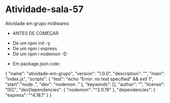# Atividade-sala-57
Atividade em grupo midlwares

* ANTES DE COMEÇAR
 - De um npm init -y
 - De um npm i express
 - De um npm i nodemon -D
 
 * Em package.json cole:

 {
  "name": "atividade-em-grupo",
  "version": "1.0.0",
  "description": "",
  "main": "index.js",
  "scripts": {
    "test": "echo \"Error: no test specified\" && exit 1",
    "start":"node .",
    "dev": "nodemon ."
  },
  "keywords": [],
  "author": "",
  "license": "ISC",
  "devDependencies": {
    "nodemon": "^2.0.19"
  },
  "dependencies": {
    "express": "^4.18.1"
  }
}
